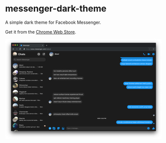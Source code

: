 # messenger-dark-theme
A simple dark theme for Facebook Messenger.

Get it from the [Chrome Web Store](https://chrome.google.com/webstore/detail/messenger-dark-theme/eobhfnijalkolbbmdoonheekjidkoojd).

![Messenger Dark Theme example](./demo.png)
